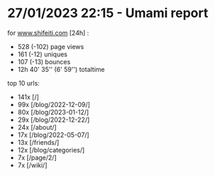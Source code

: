 # 27/01/2023 22:15 - Umami report
for www.shifeiti.com [24h] :

 - 528 (-102) page views
 - 161 (-12) uniques
 - 107 (-13) bounces
 - 12h 40' 35'' (6' 59'') totaltime


top 10 urls:
 - 141x [/]
 - 99x [/blog/2022-12-09/]
 - 80x [/blog/2023-01-12/]
 - 29x [/blog/2022-12-22/]
 - 24x [/about/]
 - 17x [/blog/2022-05-07/]
 - 13x [/friends/]
 - 12x [/blog/categories/]
 - 7x [/page/2/]
 - 7x [/wiki/]


